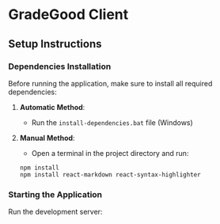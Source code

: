 # GradeGood Client

## Setup Instructions

### Dependencies Installation

Before running the application, make sure to install all required dependencies:

1. **Automatic Method**:
   - Run the `install-dependencies.bat` file (Windows)
   
2. **Manual Method**:
   - Open a terminal in the project directory and run:
   ```
   npm install
   npm install react-markdown react-syntax-highlighter
   ```

### Starting the Application

Run the development server:

